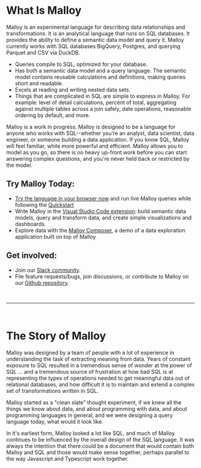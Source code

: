 # What Is Malloy

Malloy is an experimental language for describing data relationships and transformations. It is an analytical language that runs on SQL databases. It provides the ability to define a semantic data model and query it. Malloy currently works with SQL databases BigQuery, Postgres, and querying Parquet and CSV via DuckDB.
- Queries compile to SQL, optimized for your database.
- Has both a semantic data model and a query language.  The semantic model contains reusable calculations and definitions, making queries short and readable.
- Excels at reading and writing nested data sets.
- Things that are complicated in SQL are simple to express in Malloy. For example: level of detail calculations, percent of total, aggregating against multiple tables across a join safely, date operations, reasonable ordering by default, and more.

Malloy is a work in progress. Malloy is designed to be a language for anyone who works with SQL--whether you’re an analyst, data scientist, data engineer, or someone building a data application. If you know SQL, Malloy will feel familiar, while more powerful and efficient. Malloy allows you to model as you go, so there is no heavy up-front work before you can start answering complex questions, and you're never held back or restricted by the model.

## Try Malloy Today:
- <a href="https://github.dev/malloydata/try-malloy/airports.malloy" target="_blank">Try the language in your browser now</a> and run live Malloy queries while following the [Quickstart](user_guides/basic.md)
- Write Malloy in the <a href="https://marketplace.visualstudio.com/items?itemName=malloydata.malloy-vscode" target="_blank">Visual Studio Code extension</a>: build semantic data models, query and transform data, and create simple visualizations and dashboards.
- Explore data with the <a href="https://github.com/malloydata/malloy-composer" target="_blank">Malloy Composer</a>, a demo of a data exploration application built on top of Malloy

## Get involved:
- Join our [Slack community](https://join.slack.com/t/malloy-community/shared_invite/zt-1kgfwgi5g-CrsdaRqs81QY67QW0~t_uw).
- File feature requests/bugs, join discussions, or contribute to Malloy on our [Github repository](https://github.com/malloydata/malloy).

<br/>

***

<br/>

# The Story of Malloy

Malloy was designed by a team of people with a lot of experience in
understanding the task of extracting meaning from data. Years of constant
exposure to SQL resulted in a tremendous sense of wonder at the
power of SQL ... and a tremendous source of frustration at how
bad SQL is at representing the types of operations needed to
get meaningful data out of relational databases, and how
difficult it is to maintain and extend a complex set
of transformations written in SQL.

Malloy started as a "clean slate" thought experiment, if we knew
all the things we know about data, and about programming with data,
and about programming languages in general, and we were designing
a query language today, what would it look like.

In it's earliest form, Malloy looked a lot like SQL, and
much of Malloy continues to be influenced by the overall
design of the SQL language. It was always the intention that there
could be a document that would contain both Malloy and SQL
and those would make sense together, perhaps parallel to
the way Javascript and Typescript work together.